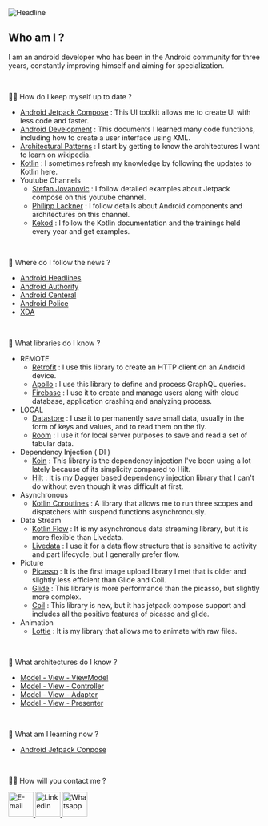 <img src="https://readme-typing-svg.herokuapp.com?font=Kalam&size=40&duration=6000&color=02e00a&center=false&vCenter=false&width=1500&height=100&lines=Hi+there+👨🏽‍💻+I'm+Ramazan+and+I'm+an+Android+Developer" alt="Headline" />

<h2 align="left">Who am I ?</h2>

I am an android developer who has been in the Android community for three years, constantly improving himself and aiming for specialization.

<br/>

🧑‍🔧 How do I keep myself up to date ?

- [Android Jetpack Compose][0] : This UI toolkit allows me to create UI with less code and faster.
- [Android Development][1] : This documents I learned many code functions, including how to create a user interface using XML.
- [Architectural Patterns][2] : I start by getting to know the architectures I want to learn on wikipedia.
- [Kotlin][3] : I sometimes refresh my knowledge by following the updates to Kotlin here.
 - Youtube Channels
     - [Stefan Jovanovic][4] : I follow detailed examples about Jetpack compose on this youtube channel.
     - [Philipp Lackner][5] : I follow details about Android components and architectures on this channel.
     - [Kekod][6] : I follow the Kotlin documentation and the trainings held every year and get examples.

<br/>

📰 Where do I follow the news ?

- [Android Headlines][7]
- [Android Authority][8]
- [Android Centeral][9]
- [Android Police][10]
- [XDA][11]

<br/>

🧠 What libraries do I know ?

- REMOTE
   - [Retrofit][12] : I use this library to create an HTTP client on an Android device.
   - [Apollo][13] : I use this library to define and process GraphQL queries.
   - [Firebase][14] : I use it to create and manage users along with cloud database, application crashing and analyzing process.
- LOCAL
   - [Datastore][15] : I use it to permanently save small data, usually in the form of keys and values, and to read them on the fly.
   - [Room][16] : I use it for local server purposes to save and read a set of tabular data.
- Dependency Injection ( DI )
   - [Koin][17] : This library is the dependency injection I've been using a lot lately because of its simplicity compared to Hilt.
   - [Hilt][18] : It is my Dagger based dependency injection library that I can't do without even though it was difficult at first.
- Asynchronous
   - [Kotlin Coroutines][19] : A library that allows me to run three scopes and dispatchers with suspend functions asynchronously.
- Data Stream
   - [Kotlin Flow][20] : It is my asynchronous data streaming library, but it is more flexible than Livedata.
   - [Livedata][21] : I use it for a data flow structure that is sensitive to activity and part lifecycle, but I generally prefer flow.
- Picture
   - [Picasso][22] : It is the first image upload library I met that is older and slightly less efficient than Glide and Coil.
   - [Glide][23] : This library is more performance than the picasso, but slightly more complex.
   - [Coil][24] : This library is new, but it has jetpack compose support and includes all the positive features of picasso and glide.
- Animation
   - [Lottie][25] : It is my library that allows me to animate with raw files.

<br/>
 
🧠 What architectures do I know ?

- [Model - View - ViewModel][26]
- [Model - View - Controller][27]
- [Model - View - Adapter][28]
- [Model - View - Presenter][29]

<br/>

🧠 What am I learning now ?

- [Android Jetpack Conpose][0] 

<br/>

🧙‍♂️ How will you contact me ?

<p align="left">
	<a href="mailto:rznkolds@outlook.com">
		<img src="https://img.icons8.com/bubbles/50/000000/email.png" alt="E-mail" width="50" height="50"/>
	</a>
	<a href="https://linkedin.com/in/rznkolds">
		<img src="https://img.icons8.com/bubbles/50/000000/linkedin.png" alt="LinkedIn" width="50" height="50"/>
	</a>
	<a href="https://wa.me/+905422125264" >
		<img src="https://img.icons8.com/bubbles/50/000000/whatsapp.png" alt="Whatsapp" width="50" height="50"/>
	</a>
</p>

<!--- Resources -->

[0]: https://developer.android.com/jetpack/compose/documentation
[1]: https://developer.android.com/guide
[2]: https://en.wikipedia.org/wiki/Architectural_pattern
[3]: https://kotlinlang.org/docs/home.html
[4]: https://www.youtube.com/@StevdzaSan
[5]: https://www.youtube.com/@PhilippLackner
[6]: https://www.youtube.com/@KeKod

<!--- News -->

[7]: https://www.androidheadlines.com/category/news/phones
[8]: https://www.androidauthority.com/news/
[9]: https://www.androidcentral.com/phones
[10]: https://www.androidpolice.com/phones-news/
[11]: https://www.xda-developers.com/category/mobile-news/

<!--- Libraries -->

[12]: https://github.com/square/retrofit
[13]: https://www.apollographql.com/docs/kotlin
[14]: https://firebase.google.com/docs/build
[15]: https://developer.android.com/topic/libraries/architecture/datastore
[16]: https://developer.android.com/training/data-storage/room
[17]: https://insert-koin.io/docs/quickstart/kotlin
[18]: https://developer.android.com/training/dependency-injection/hilt-android
[19]: https://developer.android.com/kotlin/coroutines
[20]: https://developer.android.com/kotlin/flow
[21]: https://developer.android.com/topic/libraries/architecture/livedata
[22]: https://github.com/square/picasso
[23]: https://github.com/bumptech/glide
[24]: https://github.com/coil-kt/coil
[25]: https://github.com/airbnb/lottie-android

<!--- Architectures -->

[26]: https://en.wikipedia.org/wiki/Model-view-viewmodel
[27]: https://en.wikipedia.org/wiki/Model-view-controller
[28]: https://en.wikipedia.org/wiki/Model-view-adapter
[29]: https://en.wikipedia.org/wiki/Model-view-presenter
